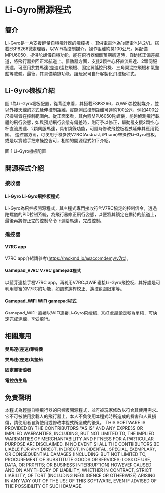 # Li-Gyro開源程式
## 簡介
Li-Gyro是一片支援輕量自穩飛行器的飛控板 。其供電電池為1s鋰電池(4.2V)。搭載ESP8266微處理器，以WiFi為控制媒介，操作距離約莫100公尺。另配備MPU6050，提供陀螺儀自穩功能，能在飛行器偏離預期航道時，自動修正偏差航道，將飛行器拉回正常航道上。驅動器方面，支援2顆空心杯直流馬達、2顆伺服馬達，可應用於雙馬達(差速)遙控飛機、固定翼遙控飛機、三角翼混控飛機和氣墊船等載體。最後，其具備燒錄功能，讓玩家可自行客製化飛控板程式。

## Li-Gyro機板介紹
圖 1為Li-Gyro機板配置，從背面來看，其搭載ESP8266，以WiFi為控制媒介，並以外接天線的方式延伸控制距離，實際測試控制距離可達約100公尺，例如400公尺操場皆在控制範圍內。從正面來看，其內嵌MPU6050陀螺儀，能夠偵測飛行載體的飛行姿態，如與預期飛行姿態有偏差時，則可予以修正，驅動器支援2顆空心杯直流馬達、2顆伺服馬達，具有燒錄功能，可隨時修改飛控板程式延伸其應用範圍。
遙控器方面，可使用手機安裝V7RC(Android, iPhone)來操控Li-Gyro機板，或是以實體手把來操控皆可，相關的開源程式如下介紹。
 
圖 1 Li-Gyro機板配置
 

## 開源程式介紹
### 接收器
#### Li-Gyro	Li-Gyro飛控板程式
Li-Gyro為飛控板開源程式，其主程式專門接收符合V7RC協定的控制信令，透過陀螺儀的PID控制系統，為飛行器修正飛行姿態，以便將其鎖定在期待的航道上，最後再將修正完的控制命令下達給馬達，完成控制。
### 遙控器
#### V7RC app
V7RC app介紹請參考(https://hackmd.io/@accomdemy/v7rc)。
#### Gamepad_V7RC	V7RC gamepad程式
以藍芽連接手機V7RC app，再利用V7RC以WiFi連接Li-Gyro飛控板，其好處是可利用豐富的V7RC的功能，如調整遙桿校正、遙控範圍限定等。
#### Gamepad_WiFi	WiFi gamepad程式
Gamepad_WiFi: 直接以WiFi連接Li-Gyro飛控板，其好處是設定較為單純，可快速完成連線，享受飛行。

## 相關應用
**雙馬達(差速)萊特機**

**雙馬達(差速)氣墊船**

**固定翼衝浪者**

**電控仿生鳥**

## 免責聲明
本程式為輕量自穩飛行器的飛控板開源程式，並可被玩家修改以符合其使用需求。它不可被使用於載人的飛行器上。本人不負使用本程式時所造成的損害和人員損傷，請使用者自負使用或修改本程式所造成的後果。
THIS SOFTWARE IS PROVIDED BY THE CONTRIBUTORS "AS IS" AND ANY EXPRESS OR IMPLIED WARRANTIES, INCLUDING, BUT NOT LIMITED TO, THE IMPLIED WARRANTIES OF MERCHANTABILITY AND FITNESS FOR A PARTICULAR PURPOSE ARE DISCLAIMED. IN NO EVENT SHALL THE CONTRIBUTORS BE LIABLE FOR ANY DIRECT, INDIRECT, INCIDENTAL, SPECIAL, EXEMPLARY, OR CONSEQUENTIAL DAMAGES (INCLUDING, BUT NOT LIMITED TO, PROCUREMENT OF SUBSTITUTE GOODS OR SERVICES; LOSS OF USE, DATA, OR PROFITS; OR BUSINESS INTERRUPTION) HOWEVER CAUSED AND ON ANY THEORY OF LIABILITY, WHETHER IN CONTRACT, STRICT LIABILITY, OR TORT (INCLUDING NEGLIGENCE OR OTHERWISE) ARISING IN ANY WAY OUT OF THE USE OF THIS SOFTWARE, EVEN IF ADVISED OF THE POSSIBILITY OF SUCH DAMAGE.

